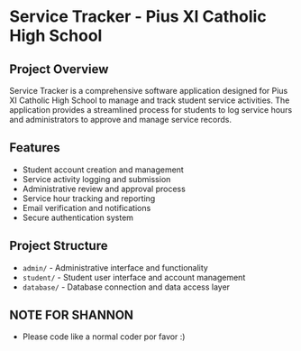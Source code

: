 # Service Tracker - Pius XI Catholic High School

## Project Overview
Service Tracker is a comprehensive software application designed for Pius XI Catholic High School to manage and track student service activities. The application provides a streamlined process for students to log service hours and administrators to approve and manage service records.

## Features
- Student account creation and management
- Service activity logging and submission
- Administrative review and approval process
- Service hour tracking and reporting
- Email verification and notifications
- Secure authentication system

## Project Structure
- `admin/` - Administrative interface and functionality
- `student/` - Student user interface and account management
- `database/` - Database connection and data access layer

## NOTE FOR SHANNON
- Please code like a normal coder por favor :)
